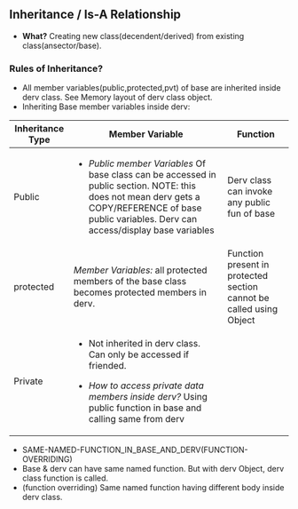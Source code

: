 ## Inheritance / Is-A Relationship
- **What?** Creating new class(decendent/derived) from existing class(ansector/base).

### Rules of Inheritance?
- All member variables(public,protected,pvt) of base are inherited inside derv class. See Memory layout of derv class object.
- Inheriting Base member variables inside derv:

|Inheritance Type|Member Variable|Function|
|---|---|---|
|Public|<ul><li>*Public member Variables* Of base class can be accessed in public section. NOTE: this does not mean derv gets a COPY/REFERENCE of base public variables. Derv can access/display base variables</li></ul>|Derv class can invoke any public fun of base|
|protected|*Member Variables:* all protected members of the base class becomes protected members in derv.|Function present in protected section cannot be called using Object|
|Private|<ul><li>Not inherited in derv class. Can only be accessed if friended.</li></ul><ul><li>*How to access private data members inside derv?* Using public function in base and calling same from derv</li></ul>|

- SAME-NAMED-FUNCTION_IN_BASE_AND_DERV(FUNCTION-OVERRIDING)
 - Base & derv can have same named function. But with derv Object, derv class function is called.
 - (function overriding) Same named function having different body inside derv class.
